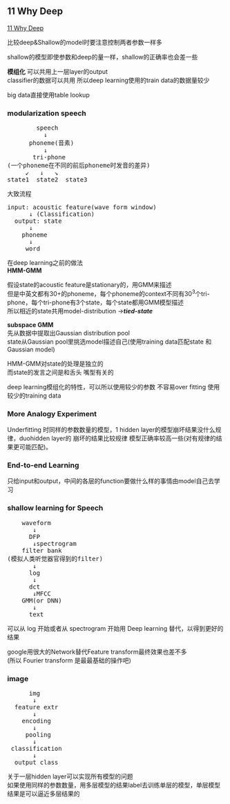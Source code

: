 ##  11 Why Deep
[11 Why Deep](https://www.youtube.com/watch?v=XsC9byQkUH8&list=PLJV_el3uVTsPy9oCRY30oBPNLCo89yu49&index=20)

比较deep&Shallow的model时要注意控制两者参数一样多

shallow的模型即使参数和deep的量一样，shallow的正确率也会差一些

**模组化** 可以共用上一层layer的output  
classifier的数据可以共用 所以deep learning使用的train data的数据量较少

big data直接使用table lookup

### modularization speech
<pre>
        speech
          &downarrow;
      phoneme(音素)
          &downarrow;
       tri-phone
(一个phoneme在不同的前后phoneme时发音的差异)
     &swarrow;   &downarrow;   &searrow;
state1  state2  state3
</pre>

大致流程
<pre>
input: acoustic feature(wave form window)
      &downarrow; (Classification)
  output: state
      &downarrow;
    phoneme
      &downarrow;
     word
</pre>

在deep learning之前的做法  
**HMM-GMM**

假设state的acoustic feature是stationary的，用GMM来描述  
但是中英文都有30+的phoneme，每个phoneme的context不同有30<sup>3</sup>个tri-phone，每个tri-phone有3个state，每个state都用GMM模型描述  
所以相近的state共用model-distribution ->***tied-state***

**subspace GMM**  
先从数据中提取出Gaussian distribution pool  
state从Gaussian pool里挑选model描述自己(使用training data匹配state 和 Gaussian model)

HMM-GMM对state的处理是独立的  
而state的发言之间是和舌头 嘴型有关的


deep learning模组化的特性，可以所以使用较少的参数 不容易over fitting 使用较少的training data

### More Analogy Experiment
Underfitting 时同样的参数数量的模型，1 hidden layer的模型崩坏结果没什么规律，duohidden layer的 崩坏的结果比较规律 模型正确率较高一些(对有规律的结果更可能匹配)。

### End-to-end Learning
只给input和output，中间的各层的function要做什么样的事情由model自己去学习

### shallow learning for Speech

<pre>
    waveform
       &downarrow;
      DFP
       &downarrow;spectrogram
    filter bank
(模拟人类听觉器官得到的filter)
       &downarrow;
      log
       &downarrow;
      dct
       &downarrow;MFCC
    GMM(or DNN)
       &downarrow;
      text
</pre>
可以从 log 开始或者从 spectrogram 开始用 Deep learning 替代，以得到更好的结果


google用很大的Network替代Feature transform最终效果也差不多  
(所以 Fourier transform 是最最基础的操作吧)

### image
<pre>
      img
       &downarrow;
  feature extr
       &downarrow;
    encoding
       &downarrow;
     pooling
       &downarrow;
 classification
       &downarrow;
  output class
</pre>


关于一层hidden layer可以实现所有模型的问题  
如果使用同样的参数数量，用多层模型的结果label去训练单层的模型，单层模型结果是可以逼近多层结果的
